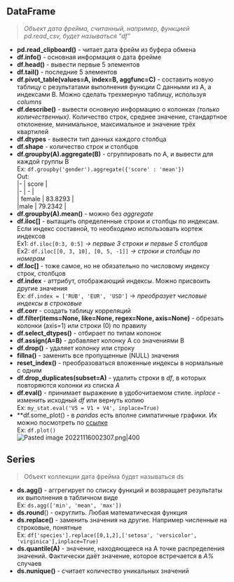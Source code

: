 ## DataFrame  
>*Объект дата фрейма, считанный, например, функцией pd.read_csv, будет называться "df"*    
- **pd.read_clipboard()** - читает дата фрейм из буфера обмена  
- **df.info()** - основная информация о дата фрейме  
- **df.head()** - вывести первые 5 элементов  
- **df.tail()** - последние 5 элементов  
- **df.pivot_table(values=A, index=B, aggfunc=C)** - составить новую таблицу с результатами выполнения функции C данными из A, а индексами В. Можно сделать трехмерную таблицу, используя *columns*  
- **df.describe()** - вывести основную информацию о колонках *(только количественных)*. Количество строк, среднее значение, стандартное отклонение, минимальное, максимальное и значение трёх квартилей  
- **df.dtypes** - вывести тип данных каждого столбца  
- **df.shape** - количество строк и столбцов   
- **df.groupby(A).aggregate(B)** - сгруппировать по A, и вывести для каждой группы B  
Ex: `df.groupby('gender').aggregate({'score' : 'mean'})`   
Out:   
|- | score |  
|- | - |  
| female | 83.8293 |  
|male | 79.2342 |  
- **df.groupby(A).mean()** - можно без *aggregate*  
- **df.iloc[]** - вытащить определенные строки и столбцы по индексам. Если индекс составной, то необходимо использовать кортеж индексов  
Ex1: `df.iloc[0:3, 0:5]` *-> первые 3 строки и первые 5 столбцов*  
Ex2: `df.iloc[[0, 3, 10], [0, 5, -1]]` *-> строки и столбцы по номерам*  
- **df.loc[]** - тоже самое, но не обязательно по числовому индексу строк, столбцов  
- **df.index** - аттрибут, отображающий индексы. Можно присвоить другие значения  
Ex: `df.index = ['RUB', 'EUR', 'USD']` -> *преобразует числовые индексы в строковые*  
- **df.corr** - создать таблицу корреляций  
- **df.filter(items=None, like=None, regex=None, axis=None)** - обрезать колонки (axis=1) или строки (0) по правилу  
- **df.select_dtypes()** - отбирает по типам колонок  
- **df.assign(A=B)** - добавляет колонку A со значениями B  
- **df.drop()** - удаляет колонку или строку  
- **fillna()** - заменить все пропущенные (NULL) значения  
- **reset_index()** - преобразоваться вложенные индексы в нормальные с одним   
- **df.drop_duplicates(subset=A)** - удалить строки в *df*, в которых повторяются колонки из списка *A*  
- **df.eval()** - принимает выражение в удобочитаемом стиле. *inplace* - изменить исходный *df* или вернуть копию  
Ex: `my_stat.eval('V5 = V1 + V4', inplace=True)`  
- **df.some_plot() - в *pandas* есть вполне симпатичные графики. Их можно посмотреть по [ссылке](https://pandas.pydata.org/pandas-docs/stable/user_guide/visualization.html)  
Ex: `df.plot()`  
![Pasted image 20221116002307.png|400](https://github.com/PolkaDott/Data-Science-Summaries/blob/main/Python%20в%20data%20science/attachments/Pasted%20image%2020221116002307.png?raw=true)  
## Series  
> Объект коллекции дата фрейма будет называться ds  
- **ds.agg()** - аггрегирует по списку функций и возвращает результаты их выполнения в табличном виде  
Ex: `ds.agg(['min', 'mean', 'max'])`  
- **ds.round**() - округлить. Любая математическая функция  
- **ds.replace()** - заменить значения на другие. Например численные на строковые, понятные  
Ex: `df['species'].replace([0,1,2],['setosa', 'versicolor', 'virginica'],inplace=True)`  
- **ds.quantile(A)** - значение, находяющееся на A точке распределения значений. Фактически даёт значение, которое встречается в *А%* случаев  
- **ds.nunique()** - считает количество уникальных значений